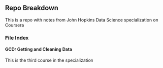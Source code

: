 ## Repo Breakdown

This is a repo with notes from John Hopkins Data Science specialization on Coursera

### File Index

#### GCD: Getting and Cleaning Data

This is the third course in the specialization
